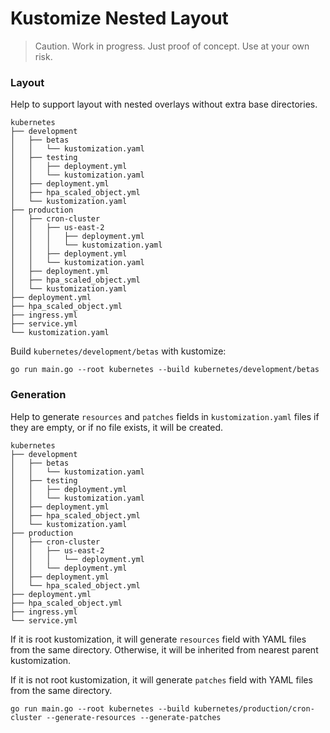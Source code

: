 # Kustomize Nested Layout

> Caution. Work in progress. Just proof of concept. Use at your own risk.

### Layout

Help to support layout with nested overlays without extra base directories.

```
kubernetes
├── development
│   ├── betas
│   │   └── kustomization.yaml
│   ├── testing
│   │   ├── deployment.yml
│   │   └── kustomization.yaml
│   ├── deployment.yml
│   ├── hpa_scaled_object.yml
│   └── kustomization.yaml
├── production
│   ├── cron-cluster
│   │   ├── us-east-2
│   │   │   ├── deployment.yml
│   │   │   └── kustomization.yaml
│   │   ├── deployment.yml
│   │   └── kustomization.yaml
│   ├── deployment.yml
│   ├── hpa_scaled_object.yml
│   └── kustomization.yaml
├── deployment.yml
├── hpa_scaled_object.yml
├── ingress.yml
├── service.yml
└── kustomization.yaml
```

Build `kubernetes/development/betas` with kustomize:
```
go run main.go --root kubernetes --build kubernetes/development/betas
```

### Generation

Help to generate `resources` and `patches` fields in `kustomization.yaml` files if they are empty, or if no file exists, it will be created.

```
kubernetes
├── development
│   ├── betas
│   │   └── kustomization.yaml
│   ├── testing
│   │   ├── deployment.yml
│   │   └── kustomization.yaml
│   ├── deployment.yml
│   ├── hpa_scaled_object.yml
│   └── kustomization.yaml
├── production
│   ├── cron-cluster
│   │   ├── us-east-2
│   │   │   └── deployment.yml
│   │   └── deployment.yml
│   ├── deployment.yml
│   └── hpa_scaled_object.yml
├── deployment.yml
├── hpa_scaled_object.yml
├── ingress.yml
└── service.yml
```

If it is root kustomization, it will generate `resources` field with YAML files from the same directory.
Otherwise, it will be inherited from nearest parent kustomization.

If it is not root kustomization, it will generate `patches` field with YAML files from the same directory.

```
go run main.go --root kubernetes --build kubernetes/production/cron-cluster --generate-resources --generate-patches
```
